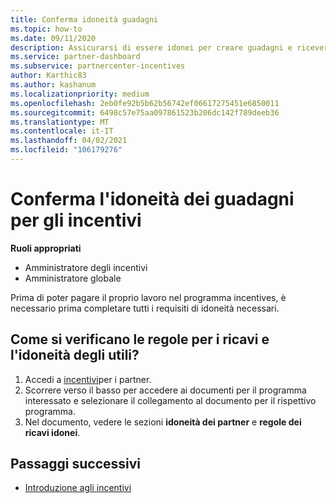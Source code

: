 ```yaml
---
title: Conferma idoneità guadagni
ms.topic: how-to
ms.date: 09/11/2020
description: Assicurarsi di essere idonei per creare guadagni e ricevere pagamenti nel programma incentives. Controllare le regole di idoneità e ricavi per i guadagni nel centro per i partner.
ms.service: partner-dashboard
ms.subservice: partnercenter-incentives
author: Karthic83
ms.author: kashanum
ms.localizationpriority: medium
ms.openlocfilehash: 2eb0fe92b5b62b56742ef06617275451e6850011
ms.sourcegitcommit: 6498c57e75aa097861523b206dc142f789deeb36
ms.translationtype: MT
ms.contentlocale: it-IT
ms.lasthandoff: 04/02/2021
ms.locfileid: "106179276"
---
```

# <a name="confirm-your-incentives-earnings-eligibility"></a>Conferma l'idoneità dei guadagni per gli incentivi

**Ruoli appropriati**

- Amministratore degli incentivi
- Amministratore globale

Prima di poter pagare il proprio lavoro nel programma incentives, è necessario prima completare tutti i requisiti di idoneità necessari.

## <a name="how-do-i-check-my-earning-eligibility-and-revenue-rules"></a>Come si verificano le regole per i ricavi e l'idoneità degli utili?

1. Accedi a [incentivi](https://partner.microsoft.com/membership/partner-incentives)per i partner.
2. Scorrere verso il basso per accedere ai documenti per il programma interessato e selezionare il collegamento al documento per il rispettivo programma.
3. Nel documento, vedere le sezioni **idoneità dei partner** e **regole dei ricavi idonei**.

## <a name="next-steps"></a>Passaggi successivi

- [Introduzione agli incentivi](incentives-get-started-intro.md)
